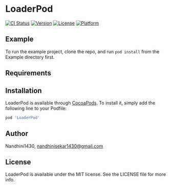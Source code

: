 # LoaderPod

[![CI Status](https://img.shields.io/travis/Nandhini1430/LoaderPod.svg?style=flat)](https://travis-ci.org/Nandhini1430/LoaderPod)
[![Version](https://img.shields.io/cocoapods/v/LoaderPod.svg?style=flat)](https://cocoapods.org/pods/LoaderPod)
[![License](https://img.shields.io/cocoapods/l/LoaderPod.svg?style=flat)](https://cocoapods.org/pods/LoaderPod)
[![Platform](https://img.shields.io/cocoapods/p/LoaderPod.svg?style=flat)](https://cocoapods.org/pods/LoaderPod)

## Example

To run the example project, clone the repo, and run `pod install` from the Example directory first.

## Requirements

## Installation

LoaderPod is available through [CocoaPods](https://cocoapods.org). To install
it, simply add the following line to your Podfile:

```ruby
pod 'LoaderPod'
```

## Author

Nandhini1430, nandhinisekar1430@gmail.com

## License

LoaderPod is available under the MIT license. See the LICENSE file for more info.
